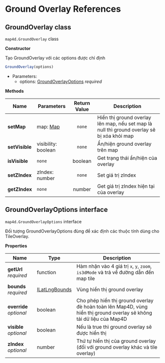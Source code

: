 # Ground Overlay References

## GroundOverlay class

`map4d.GroundOverlay` class

**Constructor**

Tạo GroundOverlay với các options được chỉ định

```js
GroundOverlay(options)
```

- Parameters:
  - options: [GroundOverlayOptions](/reference/ground-overlay?id=groundoverlayoptions-interface) *required*


**Methods**

| Name           | Parameters                              | Return Value | Description                                                                                |
|----------------|-----------------------------------------|:------------:|--------------------------------------------------------------------------------------------|
| **setMap**     | map: [Map](/reference/map?id=map-class) | `none`       | Hiển thị ground overlay lên map, nếu set map là null thì ground overlay sẽ bị xóa khỏi map |
| **setVisible** | visibility: boolean                     | `none`       | Ẩn/hiện ground overlay trên map                                                            |
| **isVisible**  | `none`                                  | boolean      | Get trạng thái ẩn/hiện của overlay                                                         |
| **setZIndex**  | zIndex: number                          | `none`       | Set giá trị zIndex                                                                         |
| **getZIndex**  | `none`                                  | number       | Get giá trị zIndex hiện tại của overlay                                                    |

## GroundOverlayOptions interface

`map4d.GroundOverlayOptions` interface

Đối tượng GroundOverlayOptions đùng để xác định các thuộc tính dùng cho TileOverlay.

**Properties**

| Name                    | Type                                                     | Description                                                                                                          |
|-------------------------|----------------------------------------------------------|----------------------------------------------------------------------------------------------------------------------|
| **getUrl** *required*   | function                                                 | Hàm nhận vào 4 giá trị `x`, `y`, `zoom`, `is3dMode` và trả về đường dẫn đến map tile                                 |
| **bounds** *required*   | [ILatLngBounds](/reference/coordinates?id=ilatlngbounds) | Vùng hiển thị ground overlay                                                                                         |
| **override** *optional* | boolean                                                  | Cho phép hiển thị ground overlay đè hoàn toàn lên Map4D, vùng hiển thị ground overlay sẽ không tải dữ liệu của Map4D |
| **visible** *optional*  | boolean                                                  | Nếu là true thì ground overlay sẽ được hiển thị                                                                      |
| **zIndex** *optional*   | number                                                   | Thứ tự hiển thị của ground overlay (đối với ground overlay khác và tile overlay)                                     |
